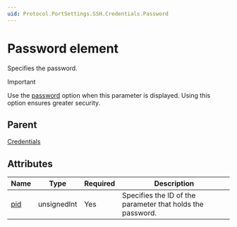 ```yaml
---
uid: Protocol.PortSettings.SSH.Credentials.Password
---
```


# Password element

Specifies the password.

> [!IMPORTANT]
> Use the [password](xref:Protocol.Params.Param.Measurement.Type-options#options-for-measurement-type-string) option when this parameter is displayed. Using this option ensures greater security.

## Parent

[Credentials](xref:Protocol.PortSettings.SSH.Credentials)

## Attributes

| Name                                                           | Type        | Required | Description                                                |
|----------------------------------------------------------------|-------------|----------|------------------------------------------------------------|
| [pid](xref:Protocol.PortSettings.SSH.Credentials.Password-pid) | unsignedInt | Yes      | Specifies the ID of the parameter that holds the password. |
